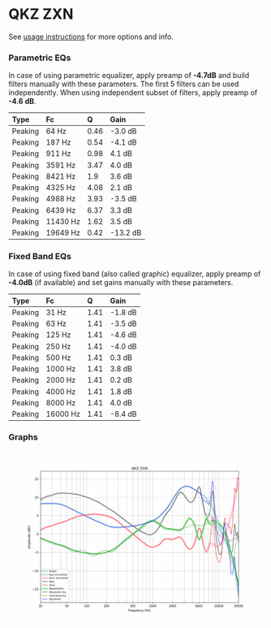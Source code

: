 # QKZ ZXN
See [usage instructions](https://github.com/jaakkopasanen/AutoEq#usage) for more options and info.

### Parametric EQs
In case of using parametric equalizer, apply preamp of **-4.7dB** and build filters manually
with these parameters. The first 5 filters can be used independently.
When using independent subset of filters, apply preamp of **-4.6 dB**.

| Type    | Fc       |    Q | Gain     |
|:--------|:---------|:-----|:---------|
| Peaking | 64 Hz    | 0.46 | -3.0 dB  |
| Peaking | 187 Hz   | 0.54 | -4.1 dB  |
| Peaking | 911 Hz   | 0.98 | 4.1 dB   |
| Peaking | 3591 Hz  | 3.47 | 4.0 dB   |
| Peaking | 8421 Hz  | 1.9  | 3.6 dB   |
| Peaking | 4325 Hz  | 4.08 | 2.1 dB   |
| Peaking | 4988 Hz  | 3.93 | -3.5 dB  |
| Peaking | 6439 Hz  | 6.37 | 3.3 dB   |
| Peaking | 11430 Hz | 1.62 | 3.5 dB   |
| Peaking | 19649 Hz | 0.42 | -13.2 dB |

### Fixed Band EQs
In case of using fixed band (also called graphic) equalizer, apply preamp of **-4.0dB**
(if available) and set gains manually with these parameters.

| Type    | Fc       |    Q | Gain    |
|:--------|:---------|:-----|:--------|
| Peaking | 31 Hz    | 1.41 | -1.8 dB |
| Peaking | 63 Hz    | 1.41 | -3.5 dB |
| Peaking | 125 Hz   | 1.41 | -4.6 dB |
| Peaking | 250 Hz   | 1.41 | -4.0 dB |
| Peaking | 500 Hz   | 1.41 | 0.3 dB  |
| Peaking | 1000 Hz  | 1.41 | 3.8 dB  |
| Peaking | 2000 Hz  | 1.41 | 0.2 dB  |
| Peaking | 4000 Hz  | 1.41 | 1.8 dB  |
| Peaking | 8000 Hz  | 1.41 | 4.0 dB  |
| Peaking | 16000 Hz | 1.41 | -8.4 dB |

### Graphs
![](./QKZ%20ZXN.png)
